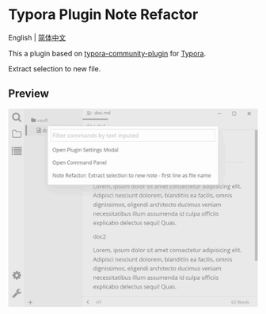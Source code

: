 # Typora Plugin Note Refactor

English | [简体中文](https://github.com/typora-community-plugin/typora-plugin-note-refactor/blob/main/README.zh-CN.md)

This a plugin based on [typora-community-plugin](https://github.com/typora-community-plugin/typora-community-plugin) for [Typora](https://typora.io).

Extract selection to new file.

## Preview

![](./docs/assets/base.jpg)
